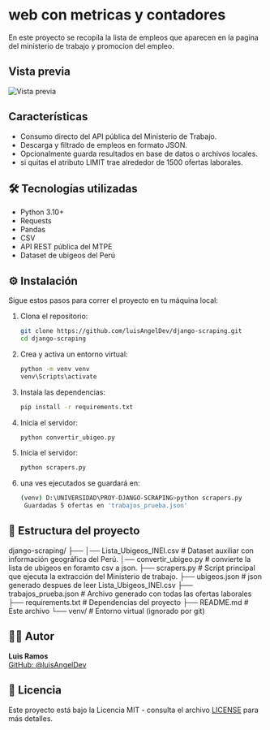 # web con metricas y contadores

En este proyecto se recopila la lista de empleos que aparecen en la pagina del ministerio de trabajo y promocion del empleo.

## Vista previa
![Vista previa](screenshots/trabajosMTPE.PNG.PNG)

## Características

- Consumo directo del API pública del Ministerio de Trabajo.
- Descarga y filtrado de empleos en formato JSON.
- Opcionalmente guarda resultados en base de datos o archivos locales.
- si quitas el atributo LIMIT trae alrededor de 1500 ofertas laborales.


## 🛠️ Tecnologías utilizadas

- Python 3.10+
- Requests
- Pandas
- CSV
- API REST pública del MTPE
- Dataset de ubigeos del Perú

## ⚙️ Instalación

Sigue estos pasos para correr el proyecto en tu máquina local:

1. Clona el repositorio:
   ```bash
   git clone https://github.com/luisAngelDev/django-scraping.git
   cd django-scraping
   ```

2. Crea y activa un entorno virtual:
   ```bash
   python -m venv venv
   venv\Scripts\activate
   ```

3. Instala las dependencias:
   ```bash
   pip install -r requirements.txt
   ```

4. Inicia el servidor:
   ```bash
   python convertir_ubigeo.py
   ```

5. Inicia el servidor:
   ```bash
   python scrapers.py
   ```

6. una ves ejecutados se guardará en:
   ```bash
   (venv) D:\UNIVERSIDAD\PROY-DJANGO-SCRAPING>python scrapers.py
    Guardadas 5 ofertas en 'trabajos_prueba.json'
   ```


## 📂 Estructura del proyecto

django-scraping/
├── 
│── Lista_Ubigeos_INEI.csv      # Dataset auxiliar con información geográfica del Perú.
│── convertir_ubigeo.py         # convierte la lista de ubigeos en foramto csv a json.
├── scrapers.py                 # Script principal que ejecuta la extracción del Ministerio de trabajo.
├── ubigeos.json                # json generado despues de leer Lista_Ubigeos_INEI.csv
├── trabajos_prueba.json        # Archivo generado con todas las ofertas laborales
├── requirements.txt            # Dependencias del proyecto
├── README.md                   # Este archivo
└── venv/                       # Entorno virtual (ignorado por git)


## 👨‍💻 Autor

**Luis Ramos**  
[GitHub: @luisAngelDev](https://github.com/luisAngelDev) 

## 📄 Licencia
Este proyecto está bajo la Licencia MIT - consulta el archivo [LICENSE](./LICENSE) para más detalles.
